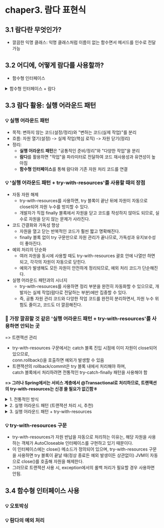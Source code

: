 # chaper3. 람다 표현식

## 3.1 람다란 무엇인가?
- 깔끔한 익명 클래스: 익명 클래스처럼 이름이 없는 함수면서 메서드를 인수로 전달 가능
  
## 3.2 어디에, 어떻게 람다를 사용할까?
- 함수형 인터페이스

<details>
  <summary> 함수형 인터페이스 + 람다 </summary>

```java
// 함수형 인터페이스는 추상메서드가 1개여서 바로 구현 가능
Runnable r1 = () -> System.out.println("Hello World 1");

Runnable r2 = new Runnable() {
  public void run() {
    System.out.println("Hello World 2");
  }
}

public static void process(Runnable r) {
  r.run();
}

process(r1);
process(r2);
process(() -> System.out.println("Hello World 3"));
```
  
</details>

## 3.3 람다 활용: 실행 어라운드 패턴

### 💡 실행 어라운드 패턴
- 목적: 변하지 않는 코드(설정/정리)와 "변하는 코드(실제 작업)"를 분리
- 흐름: 자원 열기(설정) -> 실제 작업(핵심 로직) -> 자원 닫기(정리)
- 정리:
  - **실행 어라운드 패턴**은 "공통적인 준비/정리"와 "다양한 작업"을 분리
  - **람다**를 활용하면 "작업"을 파라미터로 전달하여 코드 재사용성과 유연성이 높아짐
  - **함수형 인터페이스**를 통해 람다와 기존 자원 처리 코드를 연결
 
### 💡 '실행 어라운드 패턴 + try-with-resources'를 사용할 때의 장점
- 자동 자원 해제
  - try-with-resources를 사용하면, try 블록이 끝난 뒤에 자원이 자동으로 close되어 자원 누수를 방지할 수 있다.
  - 개발자가 직접 finally 블록에서 자원을 닫고 코드를 작성하지 않아도 되므로, 실수로 자원을 닫지 않는 문제가 사라진다.
- 코드 간결화와 가독성 향상
  - 자원을 열고 닫는 반복적인 코드가 훨씬 짧고 명확해진다.
  - finally 블록 없이 try 구문만으로 자원 관리가 끝나므로, 가독성과 유지보수성이 좋아진다.
- 예외 처리의 단순화
  - 여러 자원을 동시에 사용할 때도 try-with-resources 괄호 안에 나열만 하면 되고, 각각의 자원이 자동으로 닫힌다.
  - 예외가 발생해도 모든 자원이 안전하게 정리되므로, 예외 처리 코드가 단순해진다.
- 실행 어라운드 패턴과의 시너지
  - try-with-resources를 사용하면 정리 부분을 완전히 자동화할 수 있으므로, 개발자는 실제 작업(람다로 전달하는 부분)에만 집중할 수 있다.
  - 즉, 공통 자원 관리 코드와 다앙한 작업 코드를 완전히 분리하면서, 자원 누수 위험도 줄이고, 코드도 더 깔끔해진다.
 
### 🤔 가장 깔끔할 것 같은 '실행 어라운드 패턴 + try-with-resources'를 사용하면 안되는 곳
=> 트랜잭션 관리
- try-with-resources 구문에서는 catch 블록 진입 시점에 이미 자원이 close되어 있으므로,<br>conn.rollback()을 호출하면 예외가 발생할 수 있음
- 트랜잭션의 rollback/commit은 try 블록 내에서 처리해야 하며,<br>catch 블록에서 처리하려면 전통적인 try-catch-finally 패턴을 사용해야 함<br>

**=> 그러나 Spring에서는 서비스 계층에서 @Transactional로 처리하므로, 트랜잭션의 try-with-resources는 신경 쓸 필요가 없긴함ㅎ**

<details>
  <summary> 1. 전통적인 방식 </summary>

```java
Connection conn = null;
PreparedStatement pstmt = null;
try {
    conn = dataSource.getConnection();
    conn.setAutoCommit(false);

    pstmt = conn.prepareStatement("UPDATE users SET email = ? WHERE id = ?");
    pstmt.setString(1, "new_email@example.com");
    pstmt.setLong(2, 123L);
    pstmt.executeUpdate();

    conn.commit();
} catch (SQLException e) {
    if (conn != null) {
        try { conn.rollback(); } catch (SQLException ex) { /* 예외 처리 */ }
    }
} finally {
    if (pstmt != null) {
        try { pstmt.close(); } catch (SQLException ex) { /* 예외 처리 */ }
    }
    if (conn != null) {
        try { conn.close(); } catch (SQLException ex) { /* 예외 처리 */ }
    }
}

```
  
</details>

<details>
  <summary> 2. 실행 어라운드 패턴 (트랜잭션 처리 시, 추천) </summary>

```java
@FunctionalInterface
public interface TransactionCallback<T> {
    T doInTransaction(Connection conn) throws SQLException;
}

public <T> T executeInTransaction(TransactionCallback<T> callback) throws SQLException {
    Connection conn = null;
    try {
        conn = dataSource.getConnection();
        conn.setAutoCommit(false);

        T result = callback.doInTransaction(conn);

        conn.commit();
        return result;
    } catch (SQLException e) {
        if (conn != null) conn.rollback();
        throw e;
    } finally {
        if (conn != null) conn.close();
    }
}

// 사용 예시
executeInTransaction(conn -> {
    try (PreparedStatement pstmt = conn.prepareStatement("UPDATE users SET email = ? WHERE id = ?")) {
        pstmt.setString(1, "new_email@example.com");
        pstmt.setLong(2, 123L);
        pstmt.executeUpdate();
    }
    return null;
});

```
  
</details>

<details>
  <summary> 3. 실행 어라운드 패턴 + try-with-resources </summary>

```java
public <T> T executeInTransaction(TransactionCallback<T> callback) throws SQLException {
    try (Connection conn = dataSource.getConnection()) {
        conn.setAutoCommit(false);

        T result = callback.doInTransaction(conn);

        conn.commit();
        return result;
    } catch (SQLException e) {
        // 필요하다면 롤백 처리 => 커넥션이 끊겨있음
        throw e;
    }
}

// 사용 예시
executeInTransaction(conn -> {
    try (PreparedStatement pstmt = conn.prepareStatement("UPDATE users SET email = ? WHERE id = ?")) {
        pstmt.setString(1, "new_email@example.com");
        pstmt.setLong(2, 123L);
        pstmt.executeUpdate();
    }
    return null;
});

```
  
</details>



### 💡 try-with-resources 구문
- try-with-resources가 자원 반납을 자동으로 처리하는 이유는, 해당 자원을 사용하는 객체가 AutoCloseable 인터페이스를 구현하고 있기 때문이다.
- 이 인터페이스에는 close() 메소드가 정의되어 있으며, try-with-resources 구문을 사용하면 try 블록이 끝날 때(정상 종료든 예외 발생이든 상관없이) JVM이 자동으로 close()를 호출해 자원을 해제한다.
- 그러므로 트랜잭션 사용 시, exception에서의 롤백 처리가 필요할 경우 사용하면 안됨.

## 3.4 함수형 인터페이스 사용

### 💡 오토박싱

### 💡 람다의 예외 처리


